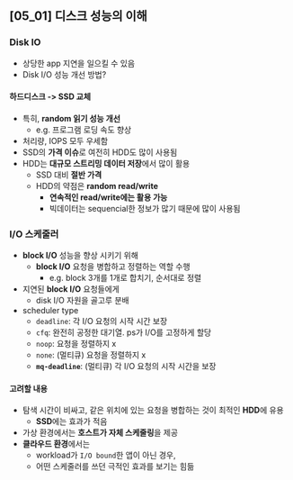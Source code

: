 ## [05_01] 디스크 성능의 이해

### Disk IO
- 상당한 app 지연을 일으킬 수 있음
- Disk I/O 성능 개선 방법?

#### 하드디스크 -> SSD 교체
- 특히, **random 읽기 성능 개선**
  - e.g. 프로그램 로딩 속도 향상
- 처리량, IOPS 모두 우세함
- SSD의 **가격 이슈**로 여전히 HDD도 많이 사용됨
- HDD는 **대규모 스트리밍 데이터 저장**에서 많이 활용
  - SSD 대비 **절반 가격**
  - HDD의 약점은 **random read/write**
    - **연속적인 read/write에는 활용 가능**
    - 빅데이터는 sequencial한 정보가 많기 때문에 많이 사용됨

### I/O 스케줄러
- **block I/O** 성능을 향상 시키기 위해
  - **block I/O** 요청을 병합하고 정렬하는 역할 수행
    - e.g. block 3개를 1개로 합치기, 순서대로 정렬
- 지연된 **block I/O** 요청들에게
  - disk I/O 자원을 골고루 분배
- scheduler type
  - `deadline`: 각 I/O 요청의 시작 시간 보장
  - `cfq`: 완전히 공정한 대기열. ps가 I/O를 고정하게 할당
  - `noop`: 요청을 정렬하지 x
  - `none`: (멀티큐) 요청을 정렬하지 x
  - **`mq-deadline`**: (멀티큐) 각 I/O 요청의 시작 시간을 보장

#### 고려할 내용
- 탐색 시간이 비싸고, 같은 위치에 있는 요청을 병합하는 것이 최적인 **HDD**에 유용
  - **SSD**에는 효과가 적음
- 가상 환경에서는 **호스트가 자체 스케줄링**을 제공
- **클라우드 환경**에서는
  - workload가 `I/O bound`한 앱이 아닌 경우,
  - 어떤 스케줄러를 쓰던 극적인 효과를 보기는 힘듦